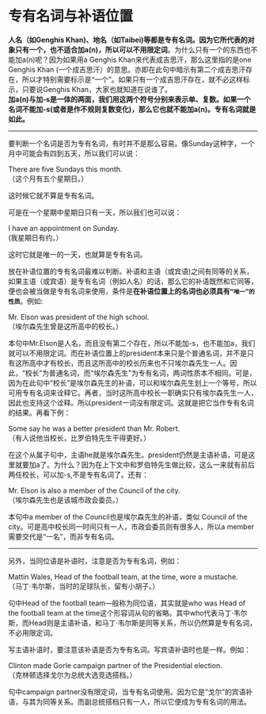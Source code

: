 # 专有名词与补语位置

**人名（如Genghis Khan)、地名（如Taibei)等都是专有名词。因为它所代表的对象只有一个，也不适合加a(n)，所以可以不用限定词**。为什么只有一个的东西也不能加a(n)呢？因为如果用a Genghis Khan来代表成吉思汗，那么这里指的是one Genghis Khan (一个成吉思汗）的意思。亦即在此句中暗示有第二个成吉思汗存在，所以才特别需要标示是“一个”。如果只有一个成吉思汗存在，就不必这样标示，只要说Genghis Khan，大家也就知道在说谁了。  
<b>加a(n)与加-s是一体的两面，我们用这两个符号分别来表示单、复数。如果一个名词不能加-s(或者是作不规则复数变化)，那么它也就不能加a(n)。专有名词就是如此。</b>


---


要判断一个名词是否为专有名词，有时并不是那么容易。像Sunday这种字，一个月中可能会有四到五天，所以我们可以说：
>  
>>  
There are five Sundays this month.   
（这个月有五个星期日。）  
>>  
>  
这时候它就不算是专有名词。

可是在一个星期中星期日只有一天，所以我们也可以说：
>  
>>  
I have an appointment on Sunday.  
(我星期日有约。）  
>>
>  
这时它就是唯一的一天，也就算是专有名词。

放在补语位置的专有名词最难以判断。补语和主语（或宾语)之间有同等的关系，如果主语（或宾语）是专有名词（例如人名）的话，那么它的补语既然和它同等，便也会被当做是专有名词来使用，条件是**在补语位置上的名词也必须具有`“唯一”的性质`**。例如:
>  
Mr. Elson was president of the high school.  
（埃尔森先生曾是这所高中的校长。）

本句中Mr.Elson是人名，而且没有第二个存在，所以不能加-s，也不能加a，我们就可以不用限定词。而在补语位置上的president本来只是个普通名词，并不是只有这所高中才有校长，而且这所高中的校长历来也不只埃尔森先生一人。因此，“校长”为普通名词，而“埃尔森先生”为专有名词，两词性质本不相同。可是，因为在此句中“校长”是埃尔森先生的补语，可以和埃尔森先生划上一个等号，所以可用专有名词来诠释它。再者，当时这所高中校长一职确实只有埃尔森先生一人，因此也支持这个诠释。所以president一词没有限定词。这就是把它当作专有名词的结果。再看下例：
>  
Some say he was a better president than Mr. Robert.  
（有人说他当校长，比罗伯特先生干得更好。）

在这个从属子句中，主语he就是埃尔森先生。president仍然是主语补语，可是这里就要加a了。为什么？因为在上下文中和罗伯特先生做比较，这么一来就有前后两任校长，可以加-s,不是专有名词了。还有：
>  
Mr. Elson is also a member of the Council of the city.  
（埃尔森先生也是该城市政会委员。）

本句中a member of the Council也是埃尔森先生的补语，类似 Council of the city。可是高中校长同一时间只有一人，市政会委员则有很多人，所以a member需要交代是“一名”，而非专有名词。


---


另外，当同位语是补语时，注意是否为专有名词，例如：
>  
Mattin Wales, Head of the football team, at the time, wore a mustache.  
（马丁·韦尔斯，当时的足球队长，留有小胡子。）

句中Head of the football team—般称为同位语，其实就是who was Head of the football team at the time这个形容词从句的省略。其中who代表马丁·韦尔斯，而Head则是主语补语，和马丁·韦尔斯是同等关系，所以仍然算是专有名词，不必用限定词。

写主语补语时，要注意该补语是否为专有名词。写宾语补语时也是一样。例如：
>  
Clinton made Gorle campaign partner of the Presidential election.  
（克林顿选择戈尔为总统大选竞选搭档。）

句中campaign partner没有限定词，当专有名词使用。因为它是“戈尔”的宾语补语，与其为同等关系。而副总统搭档只有一人，所以它便成为专有名词的用法。

